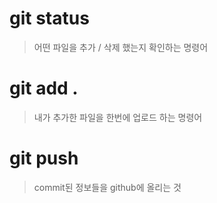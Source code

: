 # git status

> 어떤 파일을 추가 / 삭제 했는지 확인하는 명령어

# git add .

> 내가 추가한 파일을 한번에 업로드 하는 명령어

# git push

> commit된 정보들을 github에 올리는 것
